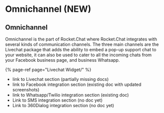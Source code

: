 # Omnichannel \(NEW\)

## Omnichannel

Omnichannel is the part of Rocket.Chat where Rocket.Chat integrates with several kinds of communication channels.  The three main channels are the Livechat package that adds the ability to embed a pop-up support chat to your website, it can also be used to cater to all the incoming chats from your Facebook business page, and business Whatsapp.



{% page-ref page="Livechat Widget/" %}


* link to Livechat section \(partially missing docs\)
* link to Facebook integration section \(existing doc with updated screenshots\)
* link to Whatsapp/Twilio integration section \(existing doc\)
* Link to SMS integration section \(no doc yet\)
* Link to 360Dialog integration section \(no doc yet\)

